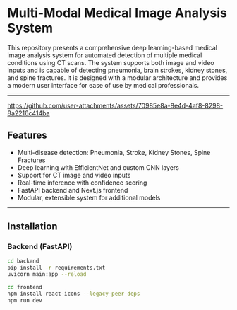 # Multi-Modal Medical Image Analysis System

This repository presents a comprehensive deep learning-based medical image analysis system for automated detection of multiple medical conditions using CT scans. The system supports both image and video inputs and is capable of detecting pneumonia, brain strokes, kidney stones, and spine fractures. It is designed with a modular architecture and provides a modern user interface for ease of use by medical professionals.

---




https://github.com/user-attachments/assets/70985e8a-8e4d-4af8-8298-8a2216c414ba




## Features

- Multi-disease detection: Pneumonia, Stroke, Kidney Stones, Spine Fractures
- Deep learning with EfficientNet and custom CNN layers
- Support for CT image and video inputs
- Real-time inference with confidence scoring
- FastAPI backend and Next.js frontend
- Modular, extensible system for additional models

---

## Installation

### Backend (FastAPI)

```bash
cd backend
pip install -r requirements.txt
uvicorn main:app --reload

cd frontend
npm install react-icons --legacy-peer-deps
npm run dev
